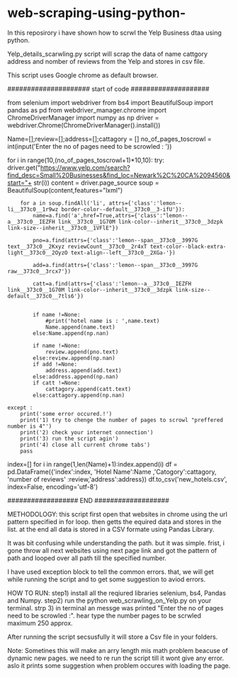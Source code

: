 # web-scraping-using-python-
In this reposirory i have shown how to scrwl the Yelp Business dtaa using python.

Yelp_details_scarwling.py script will scrap the data of name cattgory address and nomber of reviews from the Yelp and stores in csv file.

This script uses Google chrome as default browser.

##################### start of code ####################

from selenium import webdriver
from bs4 import BeautifulSoup
import pandas as pd
from webdriver_manager.chrome import ChromeDriverManager
import numpy as np
driver = webdriver.Chrome(ChromeDriverManager().install())

Name=[];review=[];address=[];cattagory = []
no_of_pages_toscrowl = int(input('Enter the no of pages need to be scrowled :  '))
 
for i in range(10,(no_of_pages_toscrowl+1)*10,10):
	try:
		driver.get("https://www.yelp.com/search?find_desc=Small%20Businesses&find_loc=Newark%2C%20CA%2094560&start="+ str(i))
		content = driver.page_source
		soup = BeautifulSoup(content,features="lxml")

		for a in soup.findAll('li', attrs={'class':'lemon--li__373c0__1r9wz border-color--default__373c0__3-ifU'}):
			name=a.find('a',href=True,attrs={'class':"lemon--a__373c0__IEZFH link__373c0__1G70M link-color--inherit__373c0__3dzpk link-size--inherit__373c0__1VFlE"})

			pno=a.find(attrs={'class':'lemon--span__373c0__3997G text__373c0__2Kxyz reviewCount__373c0__2r4xT text-color--black-extra-light__373c0__2OyzO text-align--left__373c0__2XGa-'})

			add=a.find(attrs={'class':'lemon--span__373c0__3997G raw__373c0__3rcx7'})

			catt=a.find(attrs={'class':'lemon--a__373c0__IEZFH link__373c0__1G70M link-color--inherit__373c0__3dzpk link-size--default__373c0__7tls6'})


			if name !=None:
				#print('hotel name is : ',name.text)
				Name.append(name.text)
			else:Name.append(np.nan)

			if name !=None:
				review.append(pno.text)
			else:review.append(np.nan)
			if add !=None:
				address.append(add.text)
			else:address.append(np.nan)
			if catt !=None:	
				cattagory.append(catt.text)
			else:cattagory.append(np.nan)
			
	except :
		print('some error occured.!')
		print('1) try to chenge the number of pages to scrowl "preffered number is 4"')
		print('2) check your internet connection')
		print('3) run the script agin')
		print('4) close all current chrome tabs')
		pass
index=[]
for i in range(1,len(Name)+1):index.append(i)
df = pd.DataFrame({'index':index, 'Hotel Name':Name ,'Catogory':cattagory, 'number of reviews' :review,'address':address}) 
df.to_csv('new_hotels.csv', index=False, encoding='utf-8')

##################  END  ###################

METHODOLOGY:
this script first open that websites in chrome using the url pattern specified in for loop.
then getts the equired data and stores in the list.
at the end all data is stored in a CSV formate using Pandas Library.

It was bit confusing while understanding the path. but it was simple.
frist, i gone throw all next websites using next page link and got the pattern of path and looped over all path till the specified number.

I have used exception block to tell the common errors. that, we will get while running the script and to get some suggestion to aviod errors.

HOW TO RUN:
step1) install all the reqiured libraries selenium, bs4, Pandas and Numpy.
step2) run the  python web_scrawling_on_Yelp.py on your terminal.
strp 3) in terminal an messge was printed "Enter the no of pages need to be scrowled :". hear type the number pages to be scrwled maximum 250 approx.

After running the script secsusfully it will store a Csv file in your folders.

Note:
Sometines this will make an arry length mis math problem beacuse of dynamic new pages. we need to re run the script till it wont give any error.
aslo it prints some suggestion when problem occures with loading the page.
